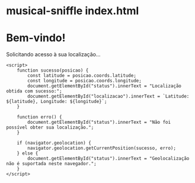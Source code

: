 # musical-sniffle index.html<!DOCTYPE html>
<html lang="pt-BR">
<head>
    <meta charset="UTF-8">
    <title>Localização do Usuário</title>
</head>
<body>
    <h1>Bem-vindo!</h1>
    <p id="status">Solicitando acesso à sua localização...</p>
    <p id="localizacao"></p>

    <script>
        function sucesso(posicao) {
            const latitude = posicao.coords.latitude;
            const longitude = posicao.coords.longitude;
            document.getElementById("status").innerText = "Localização obtida com sucesso:";
            document.getElementById("localizacao").innerText = `Latitude: ${latitude}, Longitude: ${longitude}`;
        }

        function erro() {
            document.getElementById("status").innerText = "Não foi possível obter sua localização.";
        }

        if (navigator.geolocation) {
            navigator.geolocation.getCurrentPosition(sucesso, erro);
        } else {
            document.getElementById("status").innerText = "Geolocalização não é suportada neste navegador.";
        }
    </script>
</body>
</html>
